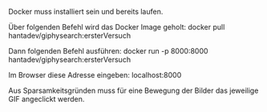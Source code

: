Docker muss installiert sein und bereits laufen.

Über folgenden Befehl wird das Docker Image geholt: docker pull hantadev/giphysearch:ersterVersuch

Dann folgenden Befehl ausführen: docker run -p 8000:8000 hantadev/giphysearch:ersterVersuch

Im Browser diese Adresse eingeben: localhost:8000

Aus Sparsamkeitsgründen muss für eine Bewegung der Bilder das jeweilige GIF angeclickt werden.
